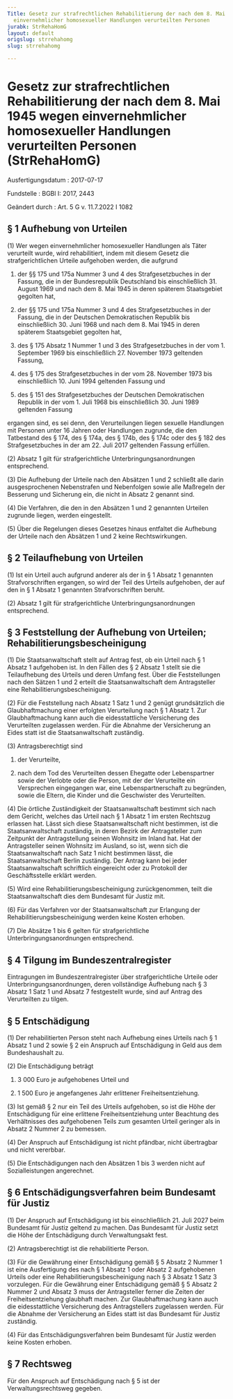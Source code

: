 ```yaml
---
Title: Gesetz zur strafrechtlichen Rehabilitierung der nach dem 8. Mai 1945 wegen
  einvernehmlicher homosexueller Handlungen verurteilten Personen
jurabk: StrRehaHomG
layout: default
origslug: strrehahomg
slug: strrehahomg

---
```


# Gesetz zur strafrechtlichen Rehabilitierung der nach dem 8. Mai 1945 wegen einvernehmlicher homosexueller Handlungen verurteilten Personen (StrRehaHomG)

Ausfertigungsdatum
:   2017-07-17

Fundstelle
:   BGBl I: 2017, 2443

Geändert durch
:   Art. 5 G v. 11.7.2022 I 1082


## § 1 Aufhebung von Urteilen

(1) Wer wegen einvernehmlicher homosexueller Handlungen als Täter
verurteilt wurde, wird rehabilitiert, indem mit diesem Gesetz die
strafgerichtlichen Urteile aufgehoben werden, die aufgrund

1.  der §§ 175 und 175a Nummer 3 und 4 des Strafgesetzbuches in der
    Fassung, die in der Bundesrepublik Deutschland bis einschließlich 31.
    August 1969 und nach dem 8. Mai 1945 in deren späterem Staatsgebiet
    gegolten hat,


2.  der §§ 175 und 175a Nummer 3 und 4 des Strafgesetzbuches in der
    Fassung, die in der Deutschen Demokratischen Republik bis
    einschließlich 30. Juni 1968 und nach dem 8. Mai 1945 in deren
    späterem Staatsgebiet gegolten hat,


3.  des § 175 Absatz 1 Nummer 1 und 3 des Strafgesetzbuches in der vom 1.
    September 1969 bis einschließlich 27. November 1973 geltenden Fassung,


4.  des § 175 des Strafgesetzbuches in der vom 28. November 1973 bis
    einschließlich 10. Juni 1994 geltenden Fassung und


5.  des § 151 des Strafgesetzbuches der Deutschen Demokratischen Republik
    in der vom 1. Juli 1968 bis einschließlich 30. Juni 1989 geltenden
    Fassung



ergangen sind, es sei denn, den Verurteilungen liegen sexuelle
Handlungen mit Personen unter 16 Jahren oder Handlungen zugrunde, die
den Tatbestand des § 174, des § 174a, des § 174b, des § 174c oder des
§ 182 des Strafgesetzbuches in der am 22. Juli 2017 geltenden Fassung
erfüllen.

(2) Absatz 1 gilt für strafgerichtliche Unterbringungsanordnungen
entsprechend.

(3) Die Aufhebung der Urteile nach den Absätzen 1 und 2 schließt alle
darin ausgesprochenen Nebenstrafen und Nebenfolgen sowie alle
Maßregeln der Besserung und Sicherung ein, die nicht in Absatz 2
genannt sind.

(4) Die Verfahren, die den in den Absätzen 1 und 2 genannten Urteilen
zugrunde liegen, werden eingestellt.

(5) Über die Regelungen dieses Gesetzes hinaus entfaltet die Aufhebung
der Urteile nach den Absätzen 1 und 2 keine Rechtswirkungen.


## § 2 Teilaufhebung von Urteilen

(1) Ist ein Urteil auch aufgrund anderer als der in § 1 Absatz 1
genannten Strafvorschriften ergangen, so wird der Teil des Urteils
aufgehoben, der auf den in § 1 Absatz 1 genannten Strafvorschriften
beruht.

(2) Absatz 1 gilt für strafgerichtliche Unterbringungsanordnungen
entsprechend.


## § 3 Feststellung der Aufhebung von Urteilen; Rehabilitierungsbescheinigung

(1) Die Staatsanwaltschaft stellt auf Antrag fest, ob ein Urteil nach
§ 1 Absatz 1 aufgehoben ist. In den Fällen des § 2 Absatz 1 stellt sie
die Teilaufhebung des Urteils und deren Umfang fest. Über die
Feststellungen nach den Sätzen 1 und 2 erteilt die Staatsanwaltschaft
dem Antragsteller eine Rehabilitierungsbescheinigung.

(2) Für die Feststellung nach Absatz 1 Satz 1 und 2 genügt
grundsätzlich die Glaubhaftmachung einer erfolgten Verurteilung nach §
1 Absatz 1. Zur Glaubhaftmachung kann auch die eidesstattliche
Versicherung des Verurteilten zugelassen werden. Für die Abnahme der
Versicherung an Eides statt ist die Staatsanwaltschaft zuständig.

(3) Antragsberechtigt sind

1.  der Verurteilte,


2.  nach dem Tod des Verurteilten dessen Ehegatte oder Lebenspartner sowie
    der Verlobte oder die Person, mit der der Verurteilte ein Versprechen
    eingegangen war, eine Lebenspartnerschaft zu begründen, sowie die
    Eltern, die Kinder und die Geschwister des Verurteilten.




(4) Die örtliche Zuständigkeit der Staatsanwaltschaft bestimmt sich
nach dem Gericht, welches das Urteil nach § 1 Absatz 1 im ersten
Rechtszug erlassen hat. Lässt sich diese Staatsanwaltschaft nicht
bestimmen, ist die Staatsanwaltschaft zuständig, in deren Bezirk der
Antragsteller zum Zeitpunkt der Antragstellung seinen Wohnsitz im
Inland hat. Hat der Antragsteller seinen Wohnsitz im Ausland, so ist,
wenn sich die Staatsanwaltschaft nach Satz 1 nicht bestimmen lässt,
die Staatsanwaltschaft Berlin zuständig. Der Antrag kann bei jeder
Staatsanwaltschaft schriftlich eingereicht oder zu Protokoll der
Geschäftsstelle erklärt werden.

(5) Wird eine Rehabilitierungsbescheinigung zurückgenommen, teilt die
Staatsanwaltschaft dies dem Bundesamt für Justiz mit.

(6) Für das Verfahren vor der Staatsanwaltschaft zur Erlangung der
Rehabilitierungsbescheinigung werden keine Kosten erhoben.

(7) Die Absätze 1 bis 6 gelten für strafgerichtliche
Unterbringungsanordnungen entsprechend.


## § 4 Tilgung im Bundeszentralregister

Eintragungen im Bundeszentralregister über strafgerichtliche Urteile
oder Unterbringungsanordnungen, deren vollständige Aufhebung nach § 3
Absatz 1 Satz 1 und Absatz 7 festgestellt wurde, sind auf Antrag des
Verurteilten zu tilgen.


## § 5 Entschädigung

(1) Der rehabilitierten Person steht nach Aufhebung eines Urteils nach
§ 1 Absatz 1 und 2 sowie § 2 ein Anspruch auf Entschädigung in Geld
aus dem Bundeshaushalt zu.

(2) Die Entschädigung beträgt

1.  3 000 Euro je aufgehobenes Urteil und


2.  1 500 Euro je angefangenes Jahr erlittener Freiheitsentziehung.




(3) Ist gemäß § 2 nur ein Teil des Urteils aufgehoben, so ist die Höhe
der Entschädigung für eine erlittene Freiheitsentziehung unter
Beachtung des Verhältnisses des aufgehobenen Teils zum gesamten Urteil
geringer als in Absatz 2 Nummer 2 zu bemessen.

(4) Der Anspruch auf Entschädigung ist nicht pfändbar, nicht
übertragbar und nicht vererbbar.

(5) Die Entschädigungen nach den Absätzen 1 bis 3 werden nicht auf
Sozialleistungen angerechnet.


## § 6 Entschädigungsverfahren beim Bundesamt für Justiz

(1) Der Anspruch auf Entschädigung ist bis einschließlich 21. Juli
2027 beim Bundesamt für Justiz geltend zu machen. Das Bundesamt für
Justiz setzt die Höhe der Entschädigung durch Verwaltungsakt fest.

(2) Antragsberechtigt ist die rehabilitierte Person.

(3) Für die Gewährung einer Entschädigung gemäß § 5 Absatz 2 Nummer 1
ist eine Ausfertigung des nach § 1 Absatz 1 oder Absatz 2 aufgehobenen
Urteils oder eine Rehabilitierungsbescheinigung nach § 3 Absatz 1 Satz
3 vorzulegen. Für die Gewährung einer Entschädigung gemäß § 5 Absatz 2
Nummer 2 und Absatz 3 muss der Antragsteller ferner die Zeiten der
Freiheitsentziehung glaubhaft machen. Zur Glaubhaftmachung kann auch
die eidesstattliche Versicherung des Antragstellers zugelassen werden.
Für die Abnahme der Versicherung an Eides statt ist das Bundesamt für
Justiz zuständig.

(4) Für das Entschädigungsverfahren beim Bundesamt für Justiz werden
keine Kosten erhoben.


## § 7 Rechtsweg

Für den Anspruch auf Entschädigung nach § 5 ist der
Verwaltungsrechtsweg gegeben.

